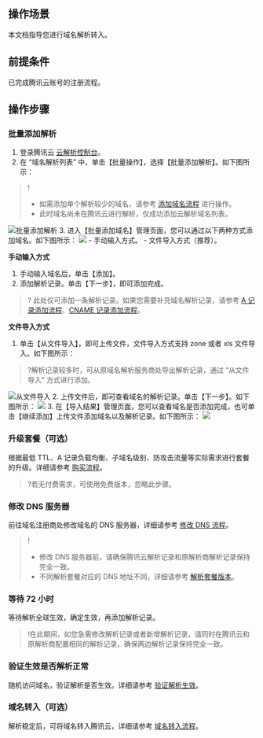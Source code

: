 ## 操作场景

本文档指导您进行域名解析转入。

## 前提条件

已完成腾讯云账号的注册流程。

## 操作步骤

### 批量添加解析

1. 登录腾讯云 [云解析控制台](https://console.cloud.tencent.com/cns/domains)。
2. 在 “域名解析列表” 中，单击【批量操作】，选择【批量添加解析】。如下图所示：
>!
>- 如需添加单个解析较少的域名，请参考 [添加域名流程](https://cloud.tencent.com/document/product/302/3446) 进行操作。
> - 此时域名尚未在腾讯云进行解析，仅成功添加云解析域名列表。
> 
 ![批量添加解析](https://main.qcloudimg.com/raw/115c48f233cad7449b465d7df7f37579.png)
3. 进入【批量添加域名】管理页面，您可以通过以下两种方式添加域名。如下图所示：
![](https://main.qcloudimg.com/raw/190c9c9904fb5c6717ad69a0c88c49f8.png)
    - 手动输入方式。
    - 文件导入方式（推荐）。
    
**手动输入方式**
1. 手动输入域名后，单击【添加】。
2. 添加解析记录。单击【下一步】，即可添加完成。
>? 此处仅可添加一条解析记录。如果您需要补充域名解析记录，请参考 [A 记录添加流程](https://cloud.tencent.com/document/product/302/3449)、[CNAME 记录添加流程](https://cloud.tencent.com/document/product/302/3450)。

**文件导入方式**
1. 单击【从文件导入】，即可上传文件，文件导入方式支持 zone 或者 xls 文件导入。如下图所示：
>?解析记录较多时，可从原域名解析服务商处导出解析记录，通过 “从文件导入” 方式进行添加。
>
![从文件导入](https://main.qcloudimg.com/raw/11911ffdedc714c16cc494c22a71c827.png)
2. 上传文件后，即可查看域名的解析记录。单击【下一步】。如下图所示：
![](https://main.qcloudimg.com/raw/b8c57b354b6413d0a7a0ad6b66c2815a.png)
3. 在【导入结果】管理页面，您可以查看域名是否添加完成，也可单击【继续添加】上传文件添加域名以及解析记录。如下图所示：
![](https://main.qcloudimg.com/raw/92c5ef738b986bb8d41b7fef4e2a9183.png)

### 升级套餐（可选）

根据最低 TTL、A 记录负载均衡、子域名级别、防攻击流量等实际需求进行套餐的升级。详细请参考 [购买流程](https://cloud.tencent.com/document/product/302/7808)。
>?若无付费需求，可使用免费版本，忽略此步骤。

### 修改 DNS 服务器

前往域名注册商处修改域名的 DNS 服务器，详细请参考 [修改 DNS 流程](https://cloud.tencent.com/document/product/302/5518)。
>!
>- 修改 DNS 服务器前，请确保腾讯云解析记录和原解析商解析记录保持完全一致。
>- 不同解析套餐对应的 DNS 地址不同，详细请参考 [解析套餐版本](https://cloud.tencent.com/document/product/302/9070)。


### 等待 72 小时

等待解析全球生效，确定生效，再添加解析记录。
>!在此期间，如您急需修改解析记录或者新增解析记录，请同时在腾讯云和原解析商配置相同的解析记录，确保两边解析记录保持完全一致。

### 验证生效是否解析正常

随机访问域名，验证解析是否生效。详细请参考 [验证解析生效](https://cloud.tencent.com/document/product/302/30597?!preview&!editLang=zh#.E5.A6.82.E4.BD.95.E6.B5.8B.E8.AF.95.E8.A7.A3.E6.9E.90.E6.98.AF.E5.90.A6.E7.94.9F.E6.95.88.EF.BC.9F)。

### 域名转入（可选）

解析稳定后，可将域名转入腾讯云，详细请参考 [域名转入流程](https://cloud.tencent.com/document/product/242/3645)。
